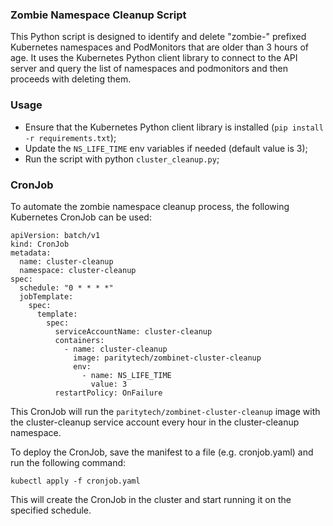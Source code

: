 ### Zombie Namespace Cleanup Script

This Python script is designed to identify and delete "zombie-" prefixed Kubernetes namespaces and PodMonitors that are older than 3 hours of age. It uses the Kubernetes Python client library to connect to the API server and query the list of namespaces and podmonitors and then proceeds with deleting them.

### Usage

- Ensure that the Kubernetes Python client library is installed (`pip install -r requirements.txt`);
- Update the `NS_LIFE_TIME` env variables if needed (default value is 3);
- Run the script with python `cluster_cleanup.py`;

### CronJob

To automate the zombie namespace cleanup process, the following Kubernetes CronJob can be used:

```
apiVersion: batch/v1
kind: CronJob
metadata:
  name: cluster-cleanup
  namespace: cluster-cleanup
spec:
  schedule: "0 * * * *"
  jobTemplate:
    spec:
      template:
        spec:
          serviceAccountName: cluster-cleanup
          containers:
            - name: cluster-cleanup
              image: paritytech/zombinet-cluster-cleanup
              env:
                - name: NS_LIFE_TIME
                  value: 3
          restartPolicy: OnFailure
```

This CronJob will run the `paritytech/zombinet-cluster-cleanup` image with the cluster-cleanup service account every hour in the cluster-cleanup namespace.

To deploy the CronJob, save the manifest to a file (e.g. cronjob.yaml) and run the following command:

```
kubectl apply -f cronjob.yaml
```

This will create the CronJob in the cluster and start running it on the specified schedule.

